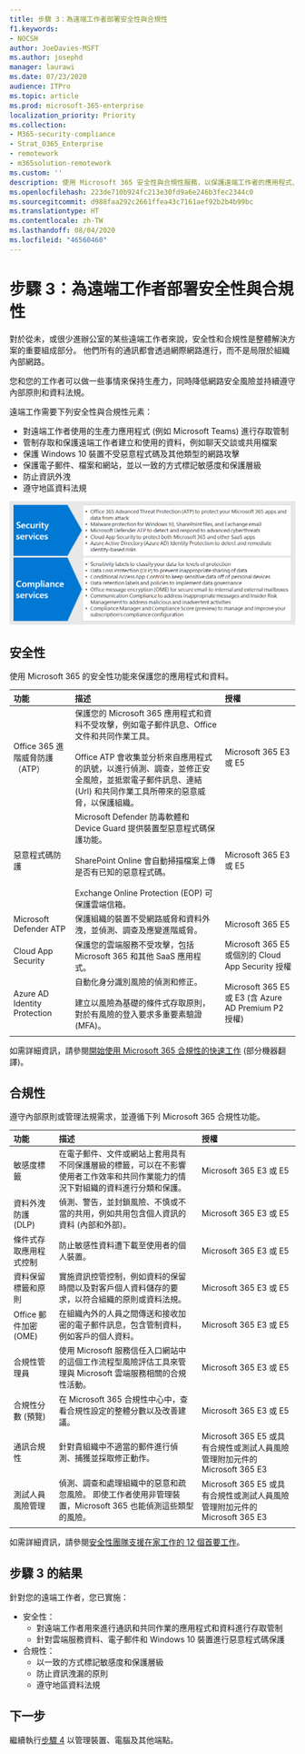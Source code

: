 ```yaml
---
title: 步驟 3：為遠端工作者部署安全性與合規性
f1.keywords:
- NOCSH
author: JoeDavies-MSFT
ms.author: josephd
manager: laurawi
ms.date: 07/23/2020
audience: ITPro
ms.topic: article
ms.prod: microsoft-365-enterprise
localization_priority: Priority
ms.collection:
- M365-security-compliance
- Strat_O365_Enterprise
- remotework
- m365solution-remotework
ms.custom: ''
description: 使用 Microsoft 365 安全性與合規性服務，以保護遠端工作者的應用程式、資料和裝置。
ms.openlocfilehash: 223de710b924fc213e30fd9a6e246b3fec2344c0
ms.sourcegitcommit: d988faa292c2661ffea43c7161aef92b2b4b99bc
ms.translationtype: HT
ms.contentlocale: zh-TW
ms.lasthandoff: 08/04/2020
ms.locfileid: "46560460"
---
```

# <a name="step-3-deploy-security-and-compliance-for-remote-workers"></a>步驟 3：為遠端工作者部署安全性與合規性

對於從未，或很少進辦公室的某些遠端工作者來說，安全性和合規性是整體解決方案的重要組成部分。 他們所有的通訊都會透過網際網路進行，而不是局限於組織內部網路。 

您和您的工作者可以做一些事情來保持生產力，同時降低網路安全風險並持續遵守內部原則和資料法規。

遠端工作需要下列安全性與合規性元素：

- 對遠端工作者使用的生產力應用程式 (例如 Microsoft Teams) 進行存取管制 
- 管制存取和保護遠端工作者建立和使用的資料，例如聊天交談或共用檔案
- 保護 Windows 10 裝置不受惡意程式碼及其他類型的網路攻擊
- 保護電子郵件、檔案和網站，並以一致的方式標記敏感度和保護層級
- 防止資訊外洩
- 遵守地區資料法規

![使用這些 Microsoft 365 服務確保安全且合規](../media/empower-people-to-work-remotely/remote-workers-security-compliance-grid.png)

## <a name="security"></a>安全性

使用 Microsoft 365 的安全性功能來保護您的應用程式和資料。

| 功能 | 描述 | 授權 |
|:-------|:-----|:-------|
| Office 365 進階威脅防護（ATP） | 保護您的 Microsoft 365 應用程式和資料不受攻擊，例如電子郵件訊息、Office 文件和共同作業工具。 <br><br> Office ATP 會收集並分析來自應用程式的訊號，以進行偵測、調查，並修正安全風險，並抵禦電子郵件訊息、連結 (Url) 和共同作業工具所帶來的惡意威脅，以保護組織。 | Microsoft 365 E3 或 E5 | 
| 惡意程式碼防護 | Microsoft Defender 防毒軟體和 Device Guard 提供裝置型惡意程式碼保護功能。 <br><br> SharePoint‎ Online 會自動掃描檔案上傳是否有已知的惡意程式碼。 ‎<br><br> Exchange Online Protection‎ (‎EOP‎) 可保護雲端信箱。 | Microsoft 365 E3 或 E5 |
| Microsoft Defender ATP | 保護組織的裝置不受網路威脅和資料外洩，並偵測、調查及應變進階威脅。 | Microsoft 365 E5 |
| Cloud App Security | 保護您的雲端服務不受攻擊，包括 Microsoft 365 和其他 SaaS 應用程式。 | Microsoft 365 E5 或個別的 Cloud App Security 授權 |
| Azure AD Identity Protection  | 自動化身分識別風險的偵測和修正。 <br><br>建立以風險為基礎的條件式存取原則，對於有風險的登入要求多重要素驗證 (MFA)。 | Microsoft 365 E5 或 E3 (含 Azure AD Premium P2 授權) |
||||

如需詳細資訊，請參閱[開始使用 Microsoft 365 合規性的快速工作](../compliance/compliance-quick-tasks.md) (部分機器翻譯)。

## <a name="compliance"></a>合規性

遵守內部原則或管理法規需求，並遵循下列 Microsoft 365 合規性功能。

| 功能 | 描述 | 授權 |
|:-------|:-----|:-------|
| 敏感度標籤 | 在電子郵件、文件或網站上套用具有不同保護層級的標籤，可以在不影響使用者工作效率和共同作業能力的情況下對組織的資料進行分類和保護。 | Microsoft 365 E3 或 E5 |
| 資料外洩防護 (DLP) | 偵測、警告，並封鎖風險、不慎或不當的共用，例如共用包含個人資訊的資料 (內部和外部)。 | Microsoft 365 E3 或 E5 | 
| 條件式存取應用程式控制 | 防止敏感性資料遭下載至使用者的個人裝置。 | Microsoft 365 E3 或 E5 |
| 資料保留標籤和原則 | 實施資訊控管控制，例如資料的保留時間以及對客戶個人資料儲存的要求，以符合組織的原則或資料法規。 | Microsoft 365 E3 或 E5 |
| Office 郵件加密 (OME) | 在組織內外的人員之間傳送和接收加密的電子郵件訊息，包含管制資料，例如客戶的個人資料。 | Microsoft 365 E3 或 E5 |
| 合規性管理員 | 使用 Microsoft 服務信任入口網站中的這個工作流程型風險評估工具來管理與 Microsoft 雲端服務相關的合規性活動。 | Microsoft 365 E3 或 E5 |
| 合規性分數 (預覽) | 在 Microsoft 365 合規性中心中，查看合規性設定的整體分數以及改善建議。 | Microsoft 365 E3 或 E5 |
| 通訊合規性  | 針對貴組織中不適當的郵件進行偵測、捕獲並採取修正動作。 | Microsoft 365 E5 或具有合規性或測試人員風險管理附加元件的 Microsoft 365 E3  |
| 測試人員風險管理 |  偵測、調查和處理組織中的惡意和疏忽風險。 即使工作者使用非管理裝置，Microsoft 365 也能偵測這些類型的風險。 | Microsoft 365 E5 或具有合規性或測試人員風險管理附加元件的 Microsoft 365 E3  |
||||

如需詳細資訊，請參閱[安全性團隊支援在家工作的 12 個首要工作](../security/top-security-tasks-for-remote-work.md)。

## <a name="results-of-step-3"></a>步驟 3 的結果

針對您的遠端工作者，您已實施：

- 安全性：
  - 對遠端工作者用來進行通訊和共同作業的應用程式和資料進行存取管制
  - 針對雲端服務資料、電子郵件和 Windows 10 裝置進行惡意程式碼保護 
- 合規性：
  - 以一致的方式標記敏感度和保護層級
  - 防止資訊洩漏的原則
  - 遵守地區資料法規

## <a name="next-step"></a>下一步

繼續執行[步驟 4](empower-people-to-work-remotely-manage-endpoints.md) 以管理裝置、電腦及其他端點。
